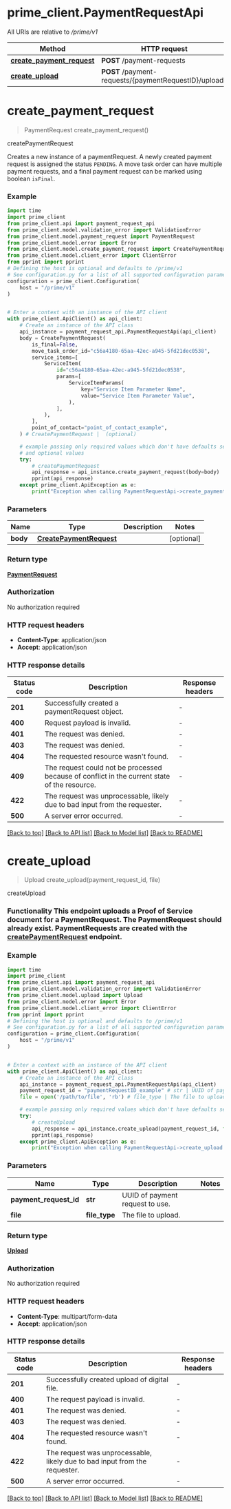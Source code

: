 # prime_client.PaymentRequestApi

All URIs are relative to */prime/v1*

Method | HTTP request | Description
------------- | ------------- | -------------
[**create_payment_request**](PaymentRequestApi.md#create_payment_request) | **POST** /payment-requests | createPaymentRequest
[**create_upload**](PaymentRequestApi.md#create_upload) | **POST** /payment-requests/{paymentRequestID}/uploads | createUpload


# **create_payment_request**
> PaymentRequest create_payment_request()

createPaymentRequest

Creates a new instance of a paymentRequest. A newly created payment request is assigned the status `PENDING`. A move task order can have multiple payment requests, and a final payment request can be marked using boolean `isFinal`. 

### Example


```python
import time
import prime_client
from prime_client.api import payment_request_api
from prime_client.model.validation_error import ValidationError
from prime_client.model.payment_request import PaymentRequest
from prime_client.model.error import Error
from prime_client.model.create_payment_request import CreatePaymentRequest
from prime_client.model.client_error import ClientError
from pprint import pprint
# Defining the host is optional and defaults to /prime/v1
# See configuration.py for a list of all supported configuration parameters.
configuration = prime_client.Configuration(
    host = "/prime/v1"
)


# Enter a context with an instance of the API client
with prime_client.ApiClient() as api_client:
    # Create an instance of the API class
    api_instance = payment_request_api.PaymentRequestApi(api_client)
    body = CreatePaymentRequest(
        is_final=False,
        move_task_order_id="c56a4180-65aa-42ec-a945-5fd21dec0538",
        service_items=[
            ServiceItem(
                id="c56a4180-65aa-42ec-a945-5fd21dec0538",
                params=[
                    ServiceItemParams(
                        key="Service Item Parameter Name",
                        value="Service Item Parameter Value",
                    ),
                ],
            ),
        ],
        point_of_contact="point_of_contact_example",
    ) # CreatePaymentRequest |  (optional)

    # example passing only required values which don't have defaults set
    # and optional values
    try:
        # createPaymentRequest
        api_response = api_instance.create_payment_request(body=body)
        pprint(api_response)
    except prime_client.ApiException as e:
        print("Exception when calling PaymentRequestApi->create_payment_request: %s\n" % e)
```


### Parameters

Name | Type | Description  | Notes
------------- | ------------- | ------------- | -------------
 **body** | [**CreatePaymentRequest**](CreatePaymentRequest.md)|  | [optional]

### Return type

[**PaymentRequest**](PaymentRequest.md)

### Authorization

No authorization required

### HTTP request headers

 - **Content-Type**: application/json
 - **Accept**: application/json


### HTTP response details

| Status code | Description | Response headers |
|-------------|-------------|------------------|
**201** | Successfully created a paymentRequest object. |  -  |
**400** | Request payload is invalid. |  -  |
**401** | The request was denied. |  -  |
**403** | The request was denied. |  -  |
**404** | The requested resource wasn&#39;t found. |  -  |
**409** | The request could not be processed because of conflict in the current state of the resource. |  -  |
**422** | The request was unprocessable, likely due to bad input from the requester. |  -  |
**500** | A server error occurred. |  -  |

[[Back to top]](#) [[Back to API list]](../README.md#documentation-for-api-endpoints) [[Back to Model list]](../README.md#documentation-for-models) [[Back to README]](../README.md)

# **create_upload**
> Upload create_upload(payment_request_id, file)

createUpload

### Functionality This endpoint **uploads** a Proof of Service document for a PaymentRequest.  The PaymentRequest should already exist.  PaymentRequests are created with the [createPaymentRequest](#operation/createPaymentRequest) endpoint. 

### Example


```python
import time
import prime_client
from prime_client.api import payment_request_api
from prime_client.model.validation_error import ValidationError
from prime_client.model.upload import Upload
from prime_client.model.error import Error
from prime_client.model.client_error import ClientError
from pprint import pprint
# Defining the host is optional and defaults to /prime/v1
# See configuration.py for a list of all supported configuration parameters.
configuration = prime_client.Configuration(
    host = "/prime/v1"
)


# Enter a context with an instance of the API client
with prime_client.ApiClient() as api_client:
    # Create an instance of the API class
    api_instance = payment_request_api.PaymentRequestApi(api_client)
    payment_request_id = "paymentRequestID_example" # str | UUID of payment request to use.
    file = open('/path/to/file', 'rb') # file_type | The file to upload.

    # example passing only required values which don't have defaults set
    try:
        # createUpload
        api_response = api_instance.create_upload(payment_request_id, file)
        pprint(api_response)
    except prime_client.ApiException as e:
        print("Exception when calling PaymentRequestApi->create_upload: %s\n" % e)
```


### Parameters

Name | Type | Description  | Notes
------------- | ------------- | ------------- | -------------
 **payment_request_id** | **str**| UUID of payment request to use. |
 **file** | **file_type**| The file to upload. |

### Return type

[**Upload**](Upload.md)

### Authorization

No authorization required

### HTTP request headers

 - **Content-Type**: multipart/form-data
 - **Accept**: application/json


### HTTP response details

| Status code | Description | Response headers |
|-------------|-------------|------------------|
**201** | Successfully created upload of digital file. |  -  |
**400** | The request payload is invalid. |  -  |
**401** | The request was denied. |  -  |
**403** | The request was denied. |  -  |
**404** | The requested resource wasn&#39;t found. |  -  |
**422** | The request was unprocessable, likely due to bad input from the requester. |  -  |
**500** | A server error occurred. |  -  |

[[Back to top]](#) [[Back to API list]](../README.md#documentation-for-api-endpoints) [[Back to Model list]](../README.md#documentation-for-models) [[Back to README]](../README.md)

